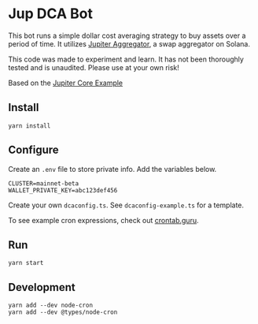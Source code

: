 # Jup DCA Bot
This bot runs a simple dollar cost averaging strategy to buy assets over a period of time. It utilizes [Jupiter Aggregator](https://jup.ag), a swap aggregator on Solana.

This code was made to experiment and learn. It has not been thoroughly tested and is unaudited. Please use at your own risk!

Based on the [Jupiter Core Example](https://github.com/jup-ag/jupiter-core-example)

## Install
```
yarn install
```
## Configure
Create an `.env` file to store private info. Add the variables below.
```
CLUSTER=mainnet-beta
WALLET_PRIVATE_KEY=abc123def456
```
Create your own `dcaconfig.ts`. See `dcaconfig-example.ts` for a template. 

To see example cron expressions, check out [crontab.guru](https://crontab.guru/).
## Run
```
yarn start
```
## Development
```
yarn add --dev node-cron
yarn add --dev @types/node-cron
```